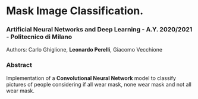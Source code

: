 # Mask Image Classification.

### Artificial Neural Networks and Deep Learning - A.Y. 2020/2021 - Politecnico di Milano

Authors: Carlo Ghiglione, **Leonardo Perelli**, Giacomo Vecchione

### Abstract
Implementation of a **Convolutional Neural Network** model to classify pictures of people considering if all wear mask, none wear mask and not all wear mask. 
